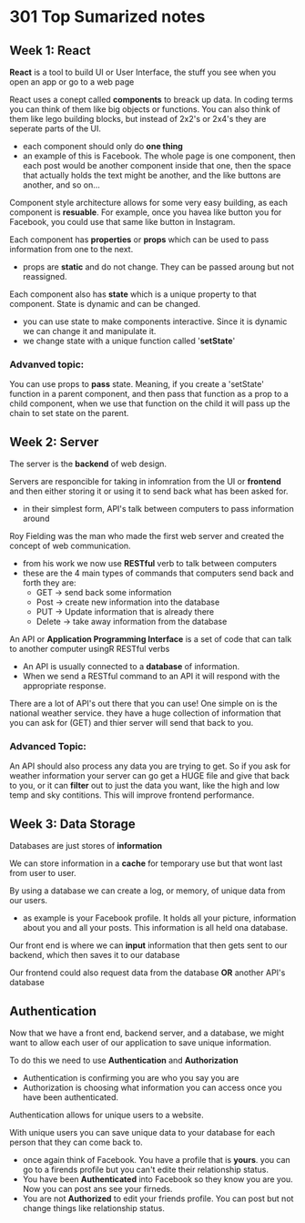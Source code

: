 # 301 Top Sumarized notes

## Week 1: React

**React** is a tool to build UI or User Interface, the stuff you see when you open an app or go to a web page

React uses a conept called **components** to breack up data. In coding terms you can think of them like big objects or functions. You can also think of them like lego building blocks, but instead of 2x2's or 2x4's they are seperate parts of the UI. 
- each component should only do **one thing**
- an example of this is Facebook. The whole page is one component, then each post would be another component inside that one, then the space that actually holds the text might be another, and the like buttons are another, and so on...
 
 Component style architecture allows for some very easy building, as each component is **resuable**. For example, once you havea like button you for Facebook, you could use that same like button in Instagram.

 Each component has **properties** or **props** which can be used to pass information from one to the next. 
- props are **static** and do not change. They can be passed aroung but not reassigned.

 Each component also has **state** which is a unique property to that component. State is dynamic and can be changed.
 - you can use state to make components interactive. Since it is dynamic we can change it and manipulate it. 
 - we change state with a unique function called '**setState**'

 ### Advanved topic:
 You can use props to **pass** state. Meaning, if you create a 'setState' function in a parent component, and then pass that function as a prop to a child component, when we use that function on the child it will pass up the chain to set state on the parent. 

## Week 2: Server

The server is the **backend** of web design. 

Servers are responcible for taking in infomration from the UI or **frontend** and then either storing it or using it to send back what has been asked for. 
- in their simplest form, API's talk between computers to pass information around

Roy Fielding was the man who made the first web server and created the concept of web communication.  
- from his work we now use **RESTful** verb to talk between computers
- these are the 4 main types of commands that computers send back and forth they are:
    - GET -> send back some information
    - Post -> create new information into the database
    - PUT -> Update information that is already there
    - Delete -> take away information from the database

An API or **Application Programming Interface** is a set of code that can talk to another computer usingR RESTful verbs
- An API is usually connected to a **database** of information.
- When we send a RESTful command to an API it will respond with the appropriate response.

There are a lot of API's out there that you can use! One simple on is the national weather service. they have a huge collection of information that you can ask for (GET) and thier server will send that back to you.

### Advanced Topic:
An API should also process any data you are trying to get. So if you ask for weather information your server can go get a HUGE file and give that back to you, or it can **filter** out to just the data you want, like the high and low temp and sky contitions. This will improve frontend performance. 

## Week 3: Data Storage

Databases are just stores of **information**

We can store information in a **cache** for temporary use but that wont last from user to user. 

By using a database we can create a log, or memory, of unique data from our users.
- as example is your Facebook profile. It holds all your picture, information about you and all your posts. This information is all held ona  database.

Our front end is where we can **input** information that then gets sent to our backend, which then saves it to our database

Our frontend could also request data from the database **OR** another API's database

## Authentication

Now that we have a front end, backend server, and a database, we might want to allow each user of our application to save unique information.

To do this we need to use **Authentication** and **Authorization**
- Authentication is confirming you are who you say you are
- Authorization is choosing what information you can access once you have been authenticated.

Authentication allows for unique users to a website.

With unique users you can save unique data to your database for each person that they can come back to.
- once again think of Facebook. You have a profile that is **yours**. you can go to a firends profile but you can't edite their relationship status.
- You have been **Authenticated** into Facebook so they know you are you. Now you can post ans see your firneds.
- You are not **Authorized** to edit your friends profile. You can post but not change things like relationship status.